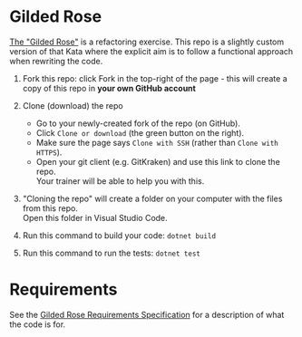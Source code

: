 # Gilded Rose

[The "Gilded Rose"](https://github.com/NotMyself/GildedRose) is a refactoring exercise. This repo is a slightly custom version of that Kata where the explicit aim is to follow a functional approach when rewriting the code.

1. Fork this repo: click Fork in the top-right of the page - this will create a copy of this repo in **your own GitHub account**

2. Clone (download) the repo
    * Go to your newly-created fork of the repo (on GitHub).
    * Click `Clone or download` (the green button on the right).
    * Make sure the page says `Clone with SSH` (rather than `Clone with HTTPS`).
    * Open your git client (e.g. GitKraken) and use this link to clone the repo.  
    Your trainer will be able to help you with this.

3. "Cloning the repo" will create a folder on your computer with the files from this repo.  
Open this folder in Visual Studio Code.

4. Run this command to build your code: `dotnet build`

5. Run this command to run the tests: `dotnet test`

# Requirements

See the [Gilded Rose Requirements Specification](./gilded_rose_requirements.md) for a description of what the code is for.
